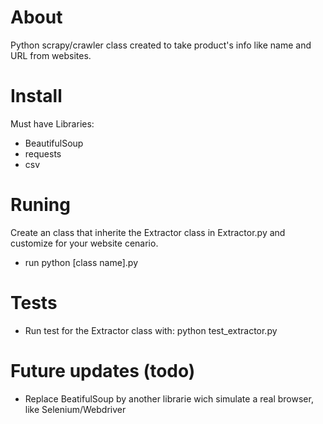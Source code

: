 # About 

Python scrapy/crawler class created to take product's info like name and URL from websites.

# Install

Must have Libraries:
* BeautifulSoup
* requests
* csv

# Runing

Create an class that inherite the Extractor class in Extractor.py and customize for your website cenario. 

* run python [class name].py

# Tests

* Run test for the Extractor class with: python test_extractor.py

# Future updates (todo)

* Replace BeatifulSoup by another librarie wich simulate a real browser, like Selenium/Webdriver

